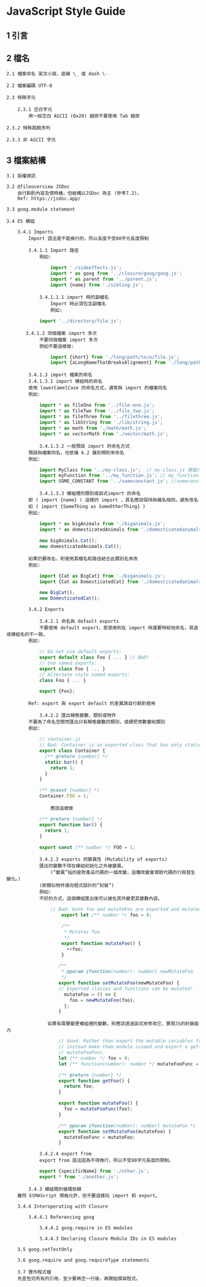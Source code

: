 # JavaScript Style Guide

## 1 引言

## 2 檔名

    2.1 檔案命名 英文小寫、底線 \_ 或 dash \-
    
    2.2 檔案編碼 UTF-8

    2.3 特殊字元
    
        2.3.1 空白字元
            用一般空白 ASCII (0x20) 縮排不要使用 Tab 縮排
	    
    2.3.2 特殊跳脫序列
    
    2.3.3 非 ASCII 字元
    
## 3 檔案結構
    3.1 版權資訊
    
    3.2 @fileoverview JSDoc
        自行斟酌內容及使時機，但結構以JSDoc 為主 (參考7.2)。
        Ref: https://jsdoc.app/
	
    3.3 goog.module statement
    
    3.4 ES 模組
    
        3.4.1 Imports
            Import 語法是不能換行的，所以長度不受80字元長度限制
	
            3.4.1.1 Import 路徑
                例如: 
```javascript
            	import './sideeffects.js';
            	import * as goog from '../closure/goog/goog.js';
            	import * as parent from '../parent.js';
            	import {name} from './sibling.js';
```

            	3.4.1.1.1 import 時的副檔名
                	Import 時必須包含副檔名
                	例如:
```javascript
			import '../directory/file.js';
```

     	   3.4.1.2 同個檔案 import 多次
        	    不要同個檔案 import 多次
            	例如不要這樣做:
```javascript	    
            	import {short} from './long/path/to/a/file.js';
            	import {aLongNameThatBreaksAlignment} from './long/path/to/a/file.js';
```

            3.4.1.3 import 檔案的命名
	    	3.4.1.3.1 import 模組時的命名
		    使用 lowerCamelCase 的命名方式，通常與 import 的檔案同名
		    例如:
```javascript
		    import * as fileOne from '../file-one.js';
		    import * as fileTwo from '../file_two.js';
		    import * as fileThree from '../filethree.js';
		    import * as libString from './lib/string.js';
		    import * as math from './math/math.js';
		    import * as vectorMath from './vector/math.js';
```

                3.4.1.3.2 一般預設 import 的命名方式
		    預設與檔案同名，也依循 6.2 識別規則來命名
		    例如:
```javascript		
		    import MyClass from '../my-class.js';  // my-class.js 裡面只有 MyClass 這個類別
		    import myFunction from '../my_function.js'; // my_function.js 裡面只有 function(s)
		    import SOME_CONSTANT from '../someconstant.js'; //someconstant.js 裡面只有常數
```		
                3.4.1.3.3 模組裡的類別或函式import 的命名
		    即 ( import {name} ) 這樣的 import ，其名應該保持與檔名相同，避免改名
		    如 ( import {SomeThing as SomeOtherThing} )
		    例如:
```javascript		
		    import * as bigAnimals from './biganimals.js';
		    import * as domesticatedAnimals from './domesticatedanimals.js';

		    new bigAnimals.Cat();
		    new domesticatedAnimals.Cat();
```
		    如果仍要改名，則使用其檔名和路徑結合此類別名來改
		    例如:
```javascript		
		    import {Cat as BigCat} from './biganimals.js';
		    import {Cat as DomesticatedCat} from './domesticatedanimals.js';

		    new BigCat();
		    new DomesticatedCat();
```		
            3.4.2 Exports
	
                3.4.2.1 命名與 default exports
	       	    不要使用 default export，若使用則在 import 時還要特給他命名，易造成模組名的不一致。
		    例如:
```javascript		
		    // Do not use default exports:
		    export default class Foo { ... } // BAD!
		    // Use named exports:
		    export class Foo { ... }
		    // Alternate style named exports:
		    class Foo { ... }

		    export {Foo};
```
		    Ref: export 與 export default 的差異請自行斟酌使用
		
                3.4.2.2 匯出靜態變數、類別或物件
		    不要為了命名空間而匯出只有靜態變數的類別，或硬把常數塞給類別
 		    例如:
```javascript		
		    // container.js
		    // Bad: Container is an exported class that has only static methods and fields.
		    export class Container {
  		      /** @return {number} */
  		      static bar() {
  		        return 1;
  		      }
		    }

		    /** @const {number} */
		    Container.FOO = 1;
```
                    應該這樣做
```javascript
		    /** @return {number} */
		    export function bar() {
		      return 1;
		    }

		    export const /** number */ FOO = 1;
```

                3.4.2.3 exports 的變異性 (Mutability of exports)
	            匯出的變數不得在模組初始化之外被變異。
                    (“變異”指的是對產品代碼的一個改變，這種改變會導致代碼的行爲發生變化。)
	            (即類似物件導向程式設計的”封裝”)
	            例如:
	            不好的方式，這個模組匯出後可以被在其外變更其變數內容。
```javascript		    
	            // Bad: both foo and mutateFoo are exported and mutated.
                    export let /** number */ foo = 0;

                    /**
                     * Mutates foo.
                     */
                    export function mutateFoo() {
                      ++foo;
                    }

                   /**
                    * @param {function(number): number} newMutateFoo
                    */
                   export function setMutateFoo(newMutateFoo) {
                   // Exported classes and functions can be mutated!
                     mutateFoo = () => {
                       foo = newMutateFoo(foo);
                     };
                   }
```		   
                   如果有需要變更模組裡的變數，則應該透過函式來修改它，實現JS的封裝能力
```javascript		   
                   // Good: Rather than export the mutable variables foo and mutateFoo directly,
                   // instead make them module scoped and export a getter for foo and a wrapper for
                   // mutateFooFunc.
                   let /** number */ foo = 0;
                   let /** function(number): number */ mutateFooFunc = foo => foo + 1;

                   /** @return {number} */
                   export function getFoo() {
                     return foo;
                   }

                   export function mutateFoo() {
                     foo = mutateFooFunc(foo);
                   }

                   /** @param {function(number): number} mutateFoo */
                   export function setMutateFoo(mutateFoo) {
                     mutateFooFunc = mutateFoo;
                   }
```

                3.4.2.4 export from
	            export from 語法因為不得換行，所以不受80字元長度的限制。
```javascript		    
		    export {specificName} from './other.js';
		    export * from './another.js';
```

            3.4.3 模組間的循環依賴
		雖然 ESMAScript 規格允許，但不要這樣玩 import 和 export。
		
	    3.4.4 Interoperating with Closure

	        3.4.4.1 Referencing goog

                3.4.4.2 goog.require in ES modules

                3.4.4.3 Declaring Closure Module IDs in ES modules
 
        3.5 goog.setTestOnly
	
        3.6 goog.require and goog.requireType statements

        3.7 實作程式檔
   	    先宣告完所有的引用，至少要再空一行後，再開始撰寫程式。
